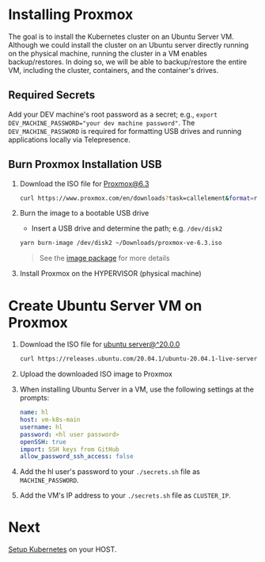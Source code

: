 # Installing Proxmox

The goal is to install the Kubernetes cluster on an Ubuntu Server VM. Although we could install the cluster on an Ubuntu server directly running on the physical machine, running the cluster in a VM enables backup/restores. In doing so, we will be able to backup/restore the entire VM, including the cluster, containers, and the container's drives.

## Required Secrets

Add your DEV machine's root password as a secret; e.g., `export DEV_MACHINE_PASSWORD="your dev machine password"`. The `DEV_MACHINE_PASSWORD` is required for formatting USB drives and running applications locally via Telepresence.

## Burn Proxmox Installation USB

1. Download the ISO file for [Proxmox@6.3](https://www.proxmox.com/en/downloads?task=callelement&format=raw&item_id=551&element=f85c494b-2b32-4109-b8c1-083cca2b7db6&method=download&args[0]=fddb74cadac96ec12df291d95068f984)
   ```bash
   curl https://www.proxmox.com/en/downloads?task=callelement&format=raw&item_id=551&element=f85c494b-2b32-4109-b8c1-083cca2b7db6&method=download&args[0]=fddb74cadac96ec12df291d95068f984 -o ~/Downloads/proxmox-ve-6.3.iso
   ```
1. Burn the image to a bootable USB drive

   - Insert a USB drive and determine the path; e.g. `/dev/disk2`

   ```bash
   yarn burn-image /dev/disk2 ~/Downloads/proxmox-ve-6.3.iso
   ```

   > See the [image package](packages/image) for more details

1. Install Proxmox on the HYPERVISOR (physical machine)

# Create Ubuntu Server VM on Proxmox

1. Download the ISO file for [ubuntu server@^20.0.0](https://releases.ubuntu.com/20.04.1/ubuntu-20.04.1-live-server-amd64.iso)
   ```bash
   curl https://releases.ubuntu.com/20.04.1/ubuntu-20.04.1-live-server-amd64.iso -o ~/Downloads/ubuntu-server-20.04.iso
   ```
1. Upload the downloaded ISO image to Proxmox
1. When installing Ubuntu Server in a VM, use the following settings at the prompts:

   ```yml
   name: hl
   host: vm-k8s-main
   username: hl
   password: <hl user password>
   openSSH: true
   import: SSH keys from GitHub
   allow_password_ssh_access: false
   ```

1. Add the hl user's password to your `./secrets.sh` file as `MACHINE_PASSWORD`.
1. Add the VM's IP address to your `./secrets.sh` file as `CLUSTER_IP`.

# Next

[Setup Kubernetes](./02-installation-kubernetes) on your HOST.
